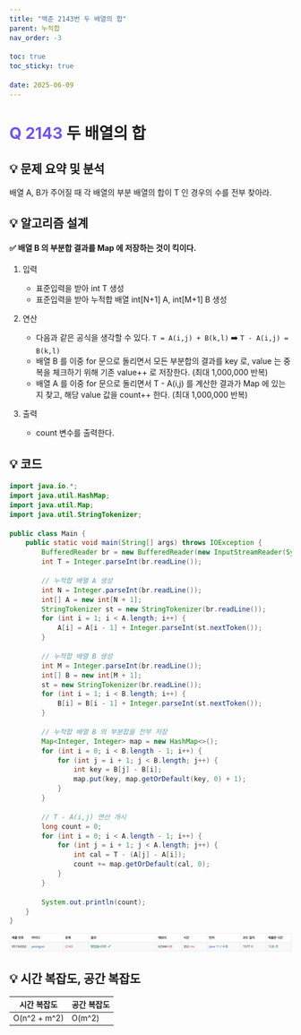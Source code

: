 ```yaml
---
title: "백준 2143번 두 배열의 합"
parent: 누적합
nav_order: -3

toc: true
toc_sticky: true

date: 2025-06-09
---
```


# <span style="color: #7153ED; font-weight: bold;">Q 2143 </span> 두 배열의 합

## 💡 문제 요약 및 분석

배열 A, B가 주어질 때 각 배열의 부분 배열의 합이 T 인 경우의 수를 전부 찾아라.

## 💡 알고리즘 설계

#### ✅ 배열 B 의 부분합 결과를 Map 에 저장하는 것이 킥이다.

1. 입력

    - 표준입력을 받아 int T 생성
    - 표준입력을 받아 누적합 배열 int[N+1] A, int[M+1] B 생성

2. 연산 

    - 다음과 같은 공식을 생각할 수 있다. ```T = A(i,j) + B(k,l)``` ➡️ ```T - A(i,j) = B(k,l)```
    - 배열 B 를 이중 for 문으로 돌리면서 모든 부분합의 결과를 key 로, value 는 중복을 체크하기 위해 기존 value++ 로 저장한다. (최대 1,000,000 반복)
    - 배열 A 를 이중 for 문으로 돌리면서 T - A(i,j) 를 계산한 결과가 Map 에 있는지 찾고, 해당 value 값을 count++ 한다. (최대 1,000,000 반복)

3. 출력

    - count 변수를 출력한다.

## 💡 코드

``` java
import java.io.*;
import java.util.HashMap;
import java.util.Map;
import java.util.StringTokenizer;

public class Main {
    public static void main(String[] args) throws IOException {
        BufferedReader br = new BufferedReader(new InputStreamReader(System.in));
        int T = Integer.parseInt(br.readLine());

        // 누적합 배열 A 생성
        int N = Integer.parseInt(br.readLine());
        int[] A = new int[N + 1];
        StringTokenizer st = new StringTokenizer(br.readLine());
        for (int i = 1; i < A.length; i++) {
            A[i] = A[i - 1] + Integer.parseInt(st.nextToken());
        }

        // 누적합 배열 B 생성
        int M = Integer.parseInt(br.readLine());
        int[] B = new int[M + 1];
        st = new StringTokenizer(br.readLine());
        for (int i = 1; i < B.length; i++) {
            B[i] = B[i - 1] + Integer.parseInt(st.nextToken());
        }

        // 누적합 배열 B 의 부분합을 전부 저장
        Map<Integer, Integer> map = new HashMap<>();
        for (int i = 0; i < B.length - 1; i++) {
            for (int j = i + 1; j < B.length; j++) {
                int key = B[j] - B[i];
                map.put(key, map.getOrDefault(key, 0) + 1);
            }
        }

        // T - A(i,j) 연산 개시
        long count = 0;
        for (int i = 0; i < A.length - 1; i++) {
            for (int j = i + 1; j < A.length; j++) {
                int cal = T - (A[j] - A[i]);
                count += map.getOrDefault(cal, 0);
            }
        }

        System.out.println(count);
    }
}
```

<img src="/assets/images/pages/algorithms/prefix sum/스크린샷 2025-06-09 오후 2.11.52.png">

<!-- ## 💡 틀린 부분 분석 -->

<!-- ## 💡 알고리즘 재설계 및 정답 코드 -->

## 💡 시간 복잡도, 공간 복잡도

| 시간 복잡도 | 공간 복잡도 |
|---|---|
| O(n^2 + m^2) | O(m^2) |

<!-- ## 💡 다른 풀이 -->

<!-- ## 💡 느낀점 및 기억할 정보 -->
